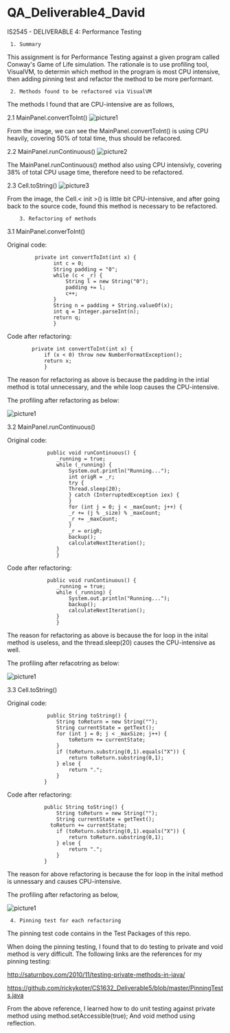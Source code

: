 # QA_Deliverable4_David
IS2545 - DELIVERABLE 4: Performance Testing

     1. Summary

 This assignment is for Performance Testing against a given program called Conway's Game of Life simulation. The rationale is to use profiling tool, VisualVM, to determin which method in the program is most CPU intensive, then adding pinning test and refactor the method to be more performant.

     2. Methods found to be refactored via VisualVM

 The methods I found that are CPU-intensive are as follows,

  2.1 MainPanel.convertToInt() 
 ![picture1](https://cloud.githubusercontent.com/assets/16587395/20127824/e7699fa2-a610-11e6-8594-6d565e22064e.png)

 From the image, we can see the MainPanel.convertToInt() is using CPU heavily, covering 50% of total time, thus should be refacored.

  2.2 MainPanel.runContinuous()
 ![picture2](https://cloud.githubusercontent.com/assets/16587395/20127860/41b3453a-a611-11e6-8b64-bc307aad20c9.png)

 The MainPanel.runContinuous() method also using CPU intensivly, covering 38% of total CPU usage time, therefore need to be refactored.

  2.3 Cell.toString()
 ![picture3](https://cloud.githubusercontent.com/assets/16587395/20127912/c2a477ea-a611-11e6-91ec-e909cb103094.png)

 From the image, the Cell.< init >() is little bit CPU-intensive, and after going back to the source code, found this method is necessary to be refactored.
  
        3. Refactoring of methods 

 3.1 MainPanel.converToInt()

 Original code: 
 
			 private int convertToInt(int x) {
				   int c = 0;
				   String padding = "0";
				   while (c < _r) {
				       String l = new String("0");
				       padding += l;
				       c++;
				   }
				   String n = padding + String.valueOf(x);
				   int q = Integer.parseInt(n);
				   return q;
			       }
    
 Code after refactoring:

			private int convertToInt(int x) {
				if (x < 0) throw new NumberFormatException();
				return x;
			    }
    
 The reason for refactoring as above is because the padding in the intial method is total unnecessary, and the while loop causes the CPU-intensive.

 The profiling after refactoring as below:

 ![picture1](https://cloud.githubusercontent.com/assets/16587395/20128223/a7dc7a04-a614-11e6-8e4b-4f83cf21a5b9.png)

 3.2 MainPanel.runContinuous()

 Original code:

				 public void runContinuous() {
					_running = true;
					while (_running) {
					    System.out.println("Running...");
					    int origR = _r;
					    try {
						Thread.sleep(20);
					    } catch (InterruptedException iex) {
					    }
					    for (int j = 0; j < _maxCount; j++) {
						_r += (j % _size) % _maxCount;
						_r += _maxCount;
					    }
					    _r = origR;
					    backup();
					    calculateNextIteration();
					}
				    }
    
 Code after refactoring:

				 public void runContinuous() {
					_running = true;
					while (_running) {
					    System.out.println("Running...");
					    backup();
					    calculateNextIteration();
					}
				    }

 The reason for refactoring as above is because the for loop in the inital method is useless, and the thread.sleep(20) causes the CPU-intensive as well.

 The profiling after refacotring as below:

 ![picture1](https://cloud.githubusercontent.com/assets/16587395/20128337/7c95e564-a615-11e6-8654-eaaaa988c9c5.png)

 3.3 Cell.toString()

 Original code:

				 public String toString() {
					String toReturn = new String("");
					String currentState = getText();     
					for (int j = 0; j < _maxSize; j++) {
					    toReturn += currentState;    
					}
					if (toReturn.substring(0,1).equals("X")) {
					    return toReturn.substring(0,1);
					} else {
					    return ".";
					}
				}

 Code after refactoring:

				public String toString() {
					String toReturn = new String("");
					String currentState = getText();     
				  toReturn += currentState;    
					if (toReturn.substring(0,1).equals("X")) {
					    return toReturn.substring(0,1);
					} else {
					    return ".";
					}
				}

 The reason for above refactoring is because the for loop in the inital method is unnessary and causes CPU-intensive.

 The profiling after refactoring as below,

 ![picture1](https://cloud.githubusercontent.com/assets/16587395/20128450/1af16a30-a616-11e6-93bc-cd90aecdee49.png)

     4. Pinning test for each refactoring

 The pinning test code contains in the Test Packages of this repo.
 
 When doing the pinning testing, I found that to do testing to private and void method is very difficult. The following links are the references for my pinning testing:
 
 http://saturnboy.com/2010/11/testing-private-methods-in-java/
 
 https://github.com/rickykoter/CS1632_Deliverable5/blob/master/PinningTests.java
 
 From the above reference, I learned how to do unit testing against private method using 
           method.setAccessible(true);
 And void method using reflection.
